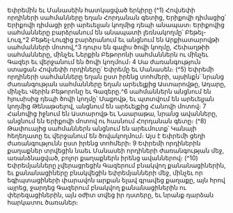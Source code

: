 
Եփրեմին եւ Մանասեին հատկացված երկիրը
(^1) Հովսեփի որդիների սահմանները եղան Հորդանան գետից, Երիքովի դիմացից՝ Երիքովի դիմացի ջրի արեւելյան
կողմից դեպի անապատ։ Երիքովից սահմանները բարձրանում են անապատի լեռնակողմը՝ Բեթել-Լուզ,^2 Բեթել-Լուզից
բարձրանում եւ անցնում են Արքիատարովթի սահմանների մոտով,^3 դուրս են գալիս ծովի կողմը, Հեփաղթիի
սահմանները, մինչեւ Ներքին Բեթորոնի սահմաններն ու մինչեւ Գազեր եւ վերջանում են ծովի կողմում։ 4 Սա
ժառանգություն ստացան Հովսեփի որդիները՝ Եփրեմը եւ Մանասեն։
(^5) Եփրեմի որդիների սահմանները եղան ըստ իրենց տոհմերի, այսինքն՝ նրանց ժառանգության սահմանները եղան
արեւելքից Աստարովթը, Ադարը, մինչեւ Վերին Բեթորոնը եւ Գազերը.^6 սահմաններն անցնում են հյուսիսից դեպի ծովի
կողմը՝ Մաքովթ, եւ պտտվում են արեւելյան կողմից Թենաթսելով, անցնում են արեւելքից Հանովի մոտով։ 7 Հանովից
իջնում են Աստարովթ եւ Նաարաթա, նրանց ավանները, անցնում են Երիքովի մոտով ու հասնում Հորդանան գետը։
(^8) Թափուայից սահմաններն անցնում են արեւմուտք՝ Կանայի հեղեղատը եւ վերջանում են ծովակողմում։ Այս է Եփրեմի
ցեղի ժառանգությունն ըստ իրենց տոհմերի։ 9 Եփրեմի որդիներին քաղաքներ տրվեցին նաեւ Մանասեի որդիների
ժառանգության մեջ, առանձնացված, բոլոր քաղաքներն իրենց ավաններով։
(^10) Եփրեմյանները չվերացրեցին Գազերում բնակվող քանանացիներին, եւ քանանացիները բնակվեցին
եփրեմյանների մեջ, մինչեւ որ եգիպտացիների փարավոն արքան ելավ գրավեց քաղաքը, այն հրով այրեց, ջարդեց
Գազերում բնակվող քանանացիներին ու փերեզացիներին, այն օժիտ տվեց իր դստերը, եւ նրանք դարձան հարկատու
ծառաներ։

